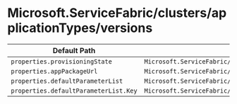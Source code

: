 # Microsoft.ServiceFabric/clusters/applicationTypes/versions

| Default Path | Alias |
|---|---|
| `properties.provisioningState` | `Microsoft.ServiceFabric/clusters/applicationTypes/versions/provisioningState` |
| `properties.appPackageUrl` | `Microsoft.ServiceFabric/clusters/applicationTypes/versions/appPackageUrl` |
| `properties.defaultParameterList` | `Microsoft.ServiceFabric/clusters/applicationTypes/versions/defaultParameterList` |
| `properties.defaultParameterList.Key` | `Microsoft.ServiceFabric/clusters/applicationTypes/versions/defaultParameterList.Key` |

